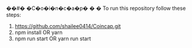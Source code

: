��#� �C�o�i�n�c�a�p�
�
�
To run this repository follow these steps:
1. https://github.com/shailee0414/Coincap.git
2. npm install OR yarn
3. npm run start OR yarn run start
